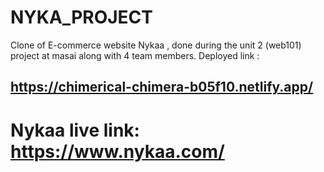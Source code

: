 # NYKA_PROJECT
Clone of E-commerce website Nykaa , done during the unit 2 (web101) project at masai along with 4 team members.
Deployed link :
## https://chimerical-chimera-b05f10.netlify.app/

# Nykaa live link: https://www.nykaa.com/

